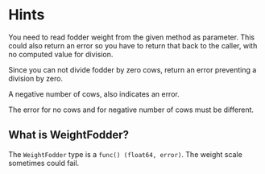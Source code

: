 # Hints

You need to read fodder weight from the given method as parameter. This could
also return an error so you have to return that back to the caller, with no
computed value for division.

Since you can not divide fodder by zero cows, return an error preventing
a division by zero.

A negative number of cows, also indicates an error.

The error for no cows and for negative number of cows must be different.

## What is WeightFodder?

The `WeightFodder` type is a `func() (float64, error)`. The weight scale
sometimes could fail.
